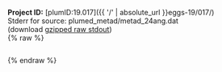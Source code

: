 **Project ID:** [plumID:19.017]({{ '/' | absolute_url }}eggs-19/017/)  
Stderr for source:  plumed_metad/metad_24ang.dat   
(download [gzipped raw stdout](metad_24ang.dat.plumed.stdout.txt.gz))  
{% raw %}
<pre>
</pre>
{% endraw %}
